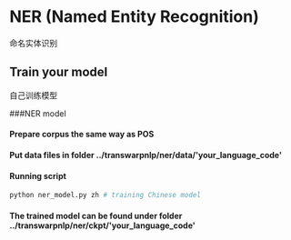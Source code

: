 NER (Named Entity Recognition)
==============================
命名实体识别

Train your model
--------------------
自己训练模型

###NER model
#### Prepare corpus the same way as POS
#### Put data files in folder ../transwarpnlp/ner/data/'your_language_code'
#### Running script
```python
python ner_model.py zh # training Chinese model
```
#### The trained model can be found under folder ../transwarpnlp/ner/ckpt/'your_language_code'

